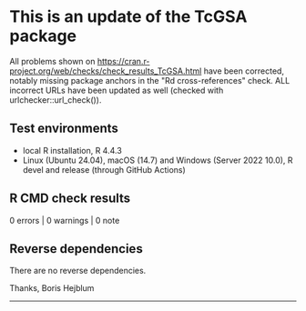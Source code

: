 # This is an update of the TcGSA package  
 All problems shown on <https://cran.r-project.org/web/checks/check_results_TcGSA.html>
 have been corrected, notably missing package anchors in the "Rd cross-references" check. 
 ALL incorrect URLs have been updated as well (checked with urlchecker::url_check()).

## Test environments 
 * local R installation, R 4.4.3
 * Linux (Ubuntu 24.04), macOS (14.7) and Windows (Server 2022 10.0), R devel and release (through GitHub Actions)

## R CMD check results  
0 errors | 0 warnings | 0 note

## Reverse dependencies  
There are no reverse dependencies.


Thanks, Boris Hejblum

---
